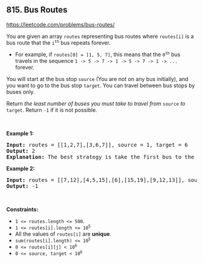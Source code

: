 ## 815. Bus Routes

<https://leetcode.com/problems/bus-routes/>

<div class="px-5 pt-4"><div class="flex"></div><div class="xFUwe" data-track-load="description_content"><p>You are given an array <code>routes</code> representing bus routes where <code>routes[i]</code> is a bus route that the <code>i<sup>th</sup></code> bus repeats forever.</p>

<ul>
 <li>For example, if <code>routes[0] = [1, 5, 7]</code>, this means that the <code>0<sup>th</sup></code> bus travels in the sequence <code>1 -&gt; 5 -&gt; 7 -&gt; 1 -&gt; 5 -&gt; 7 -&gt; 1 -&gt; ...</code> forever.</li>
</ul>

<p>You will start at the bus stop <code>source</code> (You are not on any bus initially), and you want to go to the bus stop <code>target</code>. You can travel between bus stops by buses only.</p>

<p>Return <em>the least number of buses you must take to travel from </em><code>source</code><em> to </em><code>target</code>. Return <code>-1</code> if it is not possible.</p>

<p>&nbsp;</p>
<p><strong class="example">Example 1:</strong></p>

<pre><strong>Input:</strong> routes = [[1,2,7],[3,6,7]], source = 1, target = 6
<strong>Output:</strong> 2
<strong>Explanation:</strong> The best strategy is take the first bus to the bus stop 7, then take the second bus to the bus stop 6.
</pre>

<p><strong class="example">Example 2:</strong></p>

<pre><strong>Input:</strong> routes = [[7,12],[4,5,15],[6],[15,19],[9,12,13]], source = 15, target = 12
<strong>Output:</strong> -1
</pre>

<p>&nbsp;</p>
<p><strong>Constraints:</strong></p>

<ul>
 <li><code>1 &lt;= routes.length &lt;= 500</code>.</li>
 <li><code>1 &lt;= routes[i].length &lt;= 10<sup>5</sup></code></li>
 <li>All the values of <code>routes[i]</code> are <strong>unique</strong>.</li>
 <li><code>sum(routes[i].length) &lt;= 10<sup>5</sup></code></li>
 <li><code>0 &lt;= routes[i][j] &lt; 10<sup>6</sup></code></li>
 <li><code>0 &lt;= source, target &lt; 10<sup>6</sup></code></li>
</ul>
</div></div>
